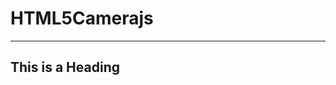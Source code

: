 # HTML5Camerajs


-------------------------------------------------------------
This is a Heading
-------------------------------------------------------------
